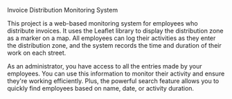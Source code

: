 Invoice Distribution Monitoring System

This project is a web-based monitoring system for employees who distribute invoices. It uses the Leaflet library to display the distribution zone as a marker on a map. All employees can log their activities as they enter the distribution zone, and the system records the time and duration of their work on each street.

As an administrator, you have access to all the entries made by your employees. You can use this information to monitor their activity and ensure they're working efficiently. Plus, the powerful search feature allows you to quickly find employees based on name, date, or activity duration.

